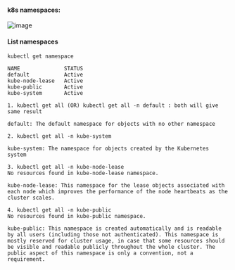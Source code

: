 
#### k8s namespaces:

![image](https://user-images.githubusercontent.com/24622526/122798476-452bc080-d2de-11eb-8dd7-59fa2986f2ea.png)

#### List namespaces

    kubectl get namespace

    NAME              STATUS   
    default           Active   
    kube-node-lease   Active   
    kube-public       Active   
    kube-system       Active

    1. kubectl get all (OR) kubectl get all -n default : both will give same result
    
    default: The default namespace for objects with no other namespace

    2. kubectl get all -n kube-system
    
    kube-system: The namespace for objects created by the Kubernetes system

    3. kubectl get all -n kube-node-lease
    No resources found in kube-node-lease namespace.

    kube-node-lease: This namespace for the lease objects associated with each node which improves the performance of the node heartbeats as the cluster scales.

    4. kubectl get all -n kube-public
    No resources found in kube-public namespace.
    
    kube-public: This namespace is created automatically and is readable by all users (including those not authenticated). This namespace is mostly reserved for cluster usage, in case that some resources should be visible and readable publicly throughout the whole cluster. The public aspect of this namespace is only a convention, not a requirement.





